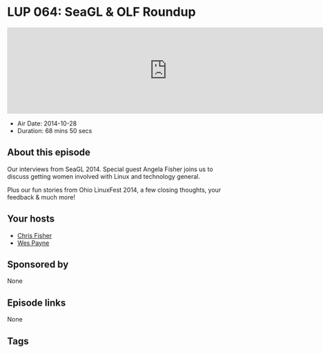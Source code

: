 # LUP 064: SeaGL & OLF Roundup

<iframe src="https://player.fireside.fm/v2/RUkczH-V+fuPAzDao?theme=dark" width="740" height="200" frameborder="0" scrolling="no"></iframe>

* Air Date: 2014-10-28
* Duration: 68 mins 50 secs

## About this episode

Our interviews from SeaGL 2014. Special guest Angela Fisher joins us to discuss getting women involved with Linux and technology general.

Plus our fun stories from Ohio LinuxFest 2014, a few closing thoughts, your feedback & much more!

## Your hosts
* [Chris Fisher](https://linuxunplugged.com/hosts/chrislas)
* [Wes Payne](https://linuxunplugged.com/hosts/wes)

## Sponsored by

None



## Episode links

None



## Tags

